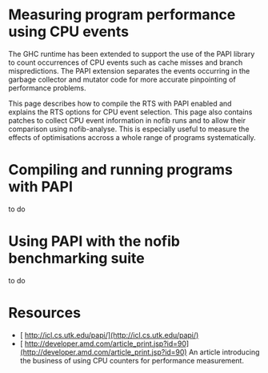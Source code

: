 # Measuring program performance using CPU events


The GHC runtime has been extended to support the use of the PAPI library to count occurrences of CPU events such as cache misses and branch mispredictions. The PAPI extension separates the events occurring in the garbage collector and mutator code for more accurate pinpointing of performance problems.


This page describes how to compile the RTS with PAPI enabled and explains the RTS options for CPU event selection. This page also contains patches to collect CPU event information in nofib runs and to allow their comparison using nofib-analyse. This is especially useful to measure the effects of optimisations accross a whole range of programs systematically.

# Compiling and running programs with PAPI


to do

# Using PAPI with the nofib benchmarking suite


to do

# Resources

- [ http://icl.cs.utk.edu/papi/](http://icl.cs.utk.edu/papi/)
- [ http://developer.amd.com/article_print.jsp?id=90](http://developer.amd.com/article_print.jsp?id=90) An article introducing the business of using CPU counters for performance measurement.
